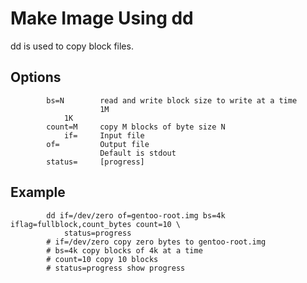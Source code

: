 Make Image Using dd
===================

dd is used to copy block files.
## Options
```
        bs=N        read and write block size to write at a time
                    1M
            1K
        count=M     copy M blocks of byte size N
            if=     Input file
        of=         Output file
                    Default is stdout
        status=     [progress]

```

## Example

```
        dd if=/dev/zero of=gentoo-root.img bs=4k iflag=fullblock,count_bytes count=10 \
            status=progress
        # if=/dev/zero copy zero bytes to gentoo-root.img
        # bs=4k copy blocks of 4k at a time
        # count=10 copy 10 blocks
        # status=progress show progress
```
